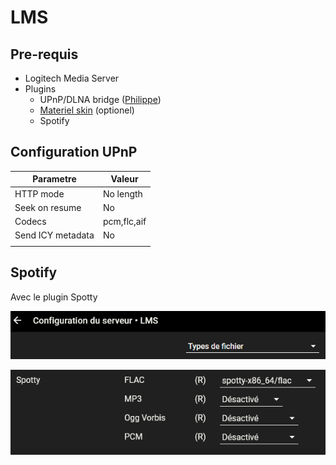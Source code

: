 # LMS
## Pre-requis
- Logitech Media Server
- Plugins
  - UPnP/DLNA bridge ([Philippe](https://github.com/philippe44/LMS-to-uPnP))
  - [Materiel skin](https://github.com/CDrummond/lms-material) (optionel)
  - Spotify

## Configuration UPnP


| Parametre         | Valeur      |
| ----------------- | ----------- |
| HTTP mode         | No length   |
| Seek on resume    | No          |
| Codecs            | pcm,flc,aif |
| Send ICY metadata | No          |
|                   |



## Spotify

Avec le plugin Spotty


![type](../img/LMS_TypeFiles.png)

![type](../img/LMS_TypeFiles_Spotty.png)